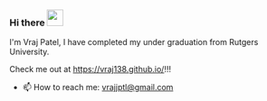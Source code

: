 ### Hi there <img src="https://github.com/TheDudeThatCode/TheDudeThatCode/blob/master/Assets/Hi.gif" width="29px">
I'm Vraj Patel, I have completed my under graduation from Rutgers University.

Check me out at https://vraj138.github.io/!!!


- 📫 How to reach me: vrajjptl@gmail.com

